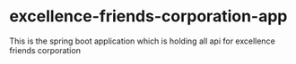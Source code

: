# excellence-friends-corporation-app
This is the spring boot application which is holding all api for excellence friends corporation
